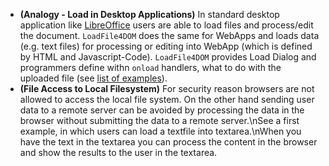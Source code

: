 <!-- BEGIN: src/readme/abstract.md -->

* **(Analogy - Load in Desktop Applications)** In standard desktop application like [LibreOffice](https://www.libreoffice.org/) users are able to load files and process/edit the document. `LoadFile4DOM` does the same for WebApps and loads data (e.g. text files) for processing or editing into WebApp (which is defined by HTML and Javascript-Code). `LoadFile4DOM` provides Load Dialog and programmers define withn `onload` handlers, what to do with the uploaded file (see [list of examples](https://niehausbert.gitlab.io/loadfile4dom)).
* **(File Access to Local Filesystem)** For security reason browsers are not allowed to access the local file system. On the other hand sending user data to a remote server can be avoided by processing the data in the browser without submitting the data to a remote server.\nSee a first example, in which users can load a textfile into textarea.\nWhen you have the text in the textarea you can process the content in the browser and show the results to the user in the textarea.
<!-- END: src/readme/abstract.md -->
